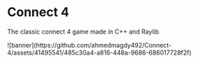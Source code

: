 # Connect 4

<p>The classic connect 4 game made in C++ and Raylib</p>
![banner](https://github.com/ahmedmagdy492/Connect-4/assets/41495541/485c30a4-a816-448a-9686-686017728f2f)
